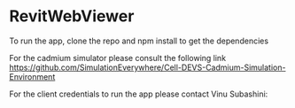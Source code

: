 # RevitWebViewer

To run the app, clone the repo and npm install to get the dependencies

For the cadmium simulator please consult the following link
https://github.com/SimulationEverywhere/Cell-DEVS-Cadmium-Simulation-Environment

For the client credentials to run the app please contact Vinu Subashini:

